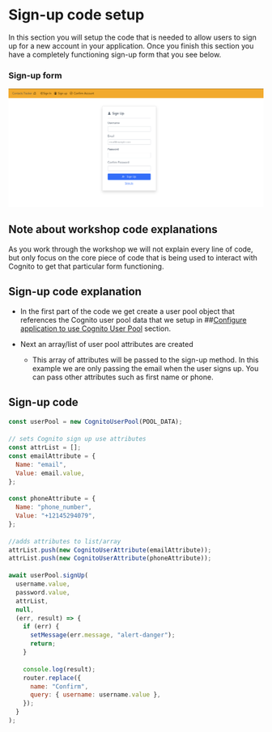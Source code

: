 # Sign-up code setup

In this section you will setup the code that is needed to allow users to sign up for a new account in your application. Once you finish this section you have a completely functioning sign-up form that you see below.

### Sign-up form

![npm run](../docs/images/signup-form.png)

## Note about workshop code explanations

As you work through the workshop we will not explain every line of code, but only focus on the core piece of code that is being used to interact with Cognito to get that particular form functioning.

## Sign-up code explanation

- In the first part of the code we get create a user pool object that references the Cognito user pool data that we setup in ##[Configure application to use Cognito User Pool](CognitoConfig.md) section.
- Next an array/list of user pool attributes are created

  - This array of attributes will be passed to the sign-up method. In this example we are only passing the email when the user signs up. You can pass other attributes such as first name or phone.

## Sign-up code

```js
const userPool = new CognitoUserPool(POOL_DATA);

// sets Cognito sign up use attributes
const attrList = [];
const emailAttribute = {
  Name: "email",
  Value: email.value,
};

const phoneAttribute = {
  Name: "phone_number",
  Value: "+12145294079",
};

//adds attributes to list/array
attrList.push(new CognitoUserAttribute(emailAttribute));
attrList.push(new CognitoUserAttribute(phoneAttribute));

await userPool.signUp(
  username.value,
  password.value,
  attrList,
  null,
  (err, result) => {
    if (err) {
      setMessage(err.message, "alert-danger");
      return;
    }

    console.log(result);
    router.replace({
      name: "Confirm",
      query: { username: username.value },
    });
  }
);
```
